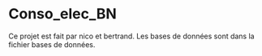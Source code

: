 # Conso_elec_BN

Ce projet est fait par nico et bertrand. 
Les bases de données sont dans la fichier bases de données.

